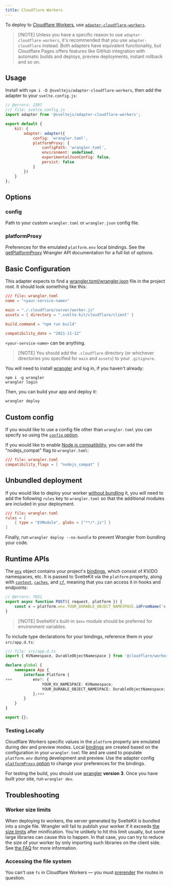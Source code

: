 ```yaml
---
title: Cloudflare Workers
---
```


To deploy to [Cloudflare Workers](https://workers.cloudflare.com/), use [`adapter-cloudflare-workers`](https://github.com/sveltejs/kit/tree/main/packages/adapter-cloudflare-workers).

> [!NOTE] Unless you have a specific reason to use `adapter-cloudflare-workers`, it's recommended that you use `adapter-cloudflare` instead. Both adapters have equivalent functionality, but Cloudflare Pages offers features like GitHub integration with automatic builds and deploys, preview deployments, instant rollback and so on.

## Usage

Install with `npm i -D @sveltejs/adapter-cloudflare-workers`, then add the adapter to your `svelte.config.js`:

```js
// @errors: 2307
/// file: svelte.config.js
import adapter from '@sveltejs/adapter-cloudflare-workers';

export default {
	kit: {
		adapter: adapter({
			config: 'wrangler.toml',
			platformProxy: {
				configPath: 'wrangler.toml',
				environment: undefined,
				experimentalJsonConfig: false,
				persist: false
			}
		})
	}
};
```

## Options

### config

Path to your custom `wrangler.toml` or `wrangler.json` config file.

### platformProxy

Preferences for the emulated `platform.env` local bindings. See the [getPlatformProxy](https://developers.cloudflare.com/workers/wrangler/api/#syntax) Wrangler API documentation for a full list of options.

## Basic Configuration

This adapter expects to find a [wrangler.toml/wrangler.json](https://developers.cloudflare.com/workers/platform/sites/configuration) file in the project root. It should look something like this:

```toml
/// file: wrangler.toml
name = "<your-service-name>"

main = "./.cloudflare/server/worker.js"
assets = { directory = ".svelte-kit/cloudflare/client" }

build.command = "npm run build"

compatibility_date = "2021-11-12"
```

`<your-service-name>` can be anything.

> [!NOTE] You should add the `.cloudflare` directory (or whichever directories you specified for `main` and `assets`) to your `.gitignore`.

You will need to install [wrangler](https://developers.cloudflare.com/workers/wrangler/get-started/) and log in, if you haven't already:

```
npm i -g wrangler
wrangler login
```

Then, you can build your app and deploy it:

```sh
wrangler deploy
```

## Custom config

If you would like to use a config file other than `wrangler.toml` you can specify so using the [`config` option](#Options-config).

If you would like to enable [Node.js compatibility](https://developers.cloudflare.com/workers/runtime-apis/nodejs/#enable-nodejs-from-the-cloudflare-dashboard), you can add the "nodejs_compat" flag to `wrangler.toml`:

```toml
/// file: wrangler.toml
compatibility_flags = [ "nodejs_compat" ]
```

## Unbundled deployment

If you would like to deploy your worker [without bundling](https://developers.cloudflare.com/workers/wrangler/configuration/#bundling) it, you will need to add the following `rules` key to `wrangler.toml` so that the additional modules are included in your deployment.

```toml
/// file: wrangler.toml
rules = [
	{ type = "ESModule", globs = ["**/*.js"] }
]
```

Finally, run `wrangler deploy --no-bundle` to prevent Wrangler from bundling your code.

## Runtime APIs

The [`env`](https://developers.cloudflare.com/workers/runtime-apis/fetch-event#parameters) object contains your project's [bindings](https://developers.cloudflare.com/pages/platform/functions/bindings/), which consist of KV/DO namespaces, etc. It is passed to SvelteKit via the `platform` property, along with [`context`](https://developers.cloudflare.com/workers/runtime-apis/handlers/fetch/#contextwaituntil), [`caches`](https://developers.cloudflare.com/workers/runtime-apis/cache/), and [`cf`](https://developers.cloudflare.com/workers/runtime-apis/request/#the-cf-property-requestinitcfproperties), meaning that you can access it in hooks and endpoints:

```js
// @errors: 7031
export async function POST({ request, platform }) {
	const x = platform.env.YOUR_DURABLE_OBJECT_NAMESPACE.idFromName('x');
}
```

> [!NOTE] SvelteKit's built-in `$env` module should be preferred for environment variables.

To include type declarations for your bindings, reference them in your `src/app.d.ts`:

```ts
/// file: src/app.d.ts
import { KVNamespace, DurableObjectNamespace } from '@cloudflare/workers-types';

declare global {
	namespace App {
		interface Platform {
+++			env?: {
				YOUR_KV_NAMESPACE: KVNamespace;
				YOUR_DURABLE_OBJECT_NAMESPACE: DurableObjectNamespace;
			};+++
		}
	}
}

export {};
```

### Testing Locally

Cloudflare Workers specific values in the `platform` property are emulated during dev and preview modes. Local [bindings](https://developers.cloudflare.com/workers/wrangler/configuration/#bindings) are created based on the configuration in your `wrangler.toml` file and are used to populate `platform.env` during development and preview. Use the adapter config [`platformProxy` option](#Options-platformProxy) to change your preferences for the bindings.

For testing the build, you should use [wrangler](https://developers.cloudflare.com/workers/cli-wrangler) **version 3**. Once you have built your site, run `wrangler dev`.

## Troubleshooting

### Worker size limits

When deploying to workers, the server generated by SvelteKit is bundled into a single file. Wrangler will fail to publish your worker if it exceeds [the size limits](https://developers.cloudflare.com/workers/platform/limits/#worker-size) after minification. You're unlikely to hit this limit usually, but some large libraries can cause this to happen. In that case, you can try to reduce the size of your worker by only importing such libraries on the client side. See [the FAQ](./faq#How-do-I-use-X-with-SvelteKit-How-do-I-use-a-client-side-only-library-that-depends-on-document-or-window) for more information.

### Accessing the file system

You can't use `fs` in Cloudflare Workers — you must [prerender](page-options#prerender) the routes in question.
